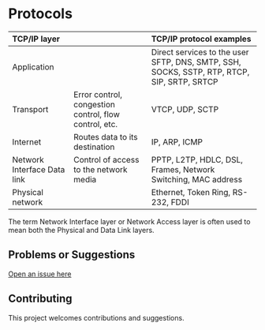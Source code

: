 # Protocols

|TCP/IP layer	|		| TCP/IP protocol examples	|
| :---------------- | :---------------- | :---------------- |
|Application 	| |	Direct services to the user	SFTP, DNS, SMTP, SSH, SOCKS, SSTP, RTP, RTCP, SIP, SRTP, SRTCP|	
|Transport 		|Error control, congestion control, flow control, etc.|	VTCP, UDP, SCTP	|
|Internet 		|Routes data to its destination	|IP, ARP, ICMP	|
|Network Interface 	Data link |	Control of access to the network media |	PPTP, L2TP, HDLC, DSL, Frames, Network Switching, MAC address	|
|Physical network | |	Ethernet, Token Ring, RS-232, FDDI|

The term Network Interface layer or Network Access layer is often used to mean both the Physical and Data Link layers. 

## Problems or Suggestions

[Open an issue here](https://github.com/tymyrddin/orchard/issues)

## Contributing

This project welcomes contributions and suggestions. 
